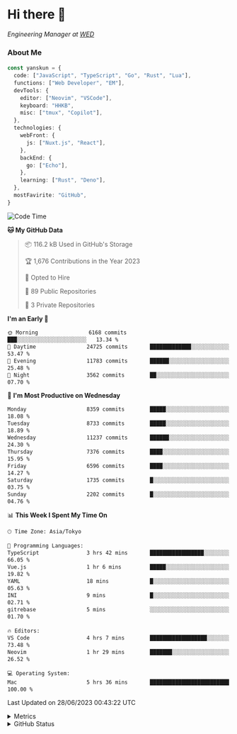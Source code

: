 # Hi there&nbsp;:wave:

<!-- ![Alt text](https://spotify-recently-played-readme.vercel.app/api?user=31kynbuubkiu3r4qh4hjuaglhfay) -->

_Engineering Manager at [WED](https://github.com/wedinc)_

### About Me

```ts
const yanskun = {
  code: ["JavaScript", "TypeScript", "Go", "Rust", "Lua"],
  functions: ["Web Developer", "EM"],
  devTools: {
    editor: ["Neovim", "VSCode"],
    keyboard: "HHKB",
    misc: ["tmux", "Copilot"],
  },
  technologies: {
    webFront: {
      js: ["Nuxt.js", "React"],
    },
    backEnd: {
      go: ["Echo"],
    },
    learning: ["Rust", "Deno"],
  },
  mostFavirite: "GitHub",
}
```

<!--START_SECTION:waka-->
![Code Time](http://img.shields.io/badge/Code%20Time-347%20hrs%2010%20mins-blue)

**🐱 My GitHub Data** 

> 📦 116.2 kB Used in GitHub's Storage 
 > 
> 🏆 1,676 Contributions in the Year 2023
 > 
> 💼 Opted to Hire
 > 
> 📜 89 Public Repositories 
 > 
> 🔑 3 Private Repositories 
 > 
**I'm an Early 🐤** 

```text
🌞 Morning                6168 commits        ███░░░░░░░░░░░░░░░░░░░░░░   13.34 % 
🌆 Daytime                24725 commits       █████████████░░░░░░░░░░░░   53.47 % 
🌃 Evening                11783 commits       ██████░░░░░░░░░░░░░░░░░░░   25.48 % 
🌙 Night                  3562 commits        ██░░░░░░░░░░░░░░░░░░░░░░░   07.70 % 
```
📅 **I'm Most Productive on Wednesday** 

```text
Monday                   8359 commits        █████░░░░░░░░░░░░░░░░░░░░   18.08 % 
Tuesday                  8733 commits        █████░░░░░░░░░░░░░░░░░░░░   18.89 % 
Wednesday                11237 commits       ██████░░░░░░░░░░░░░░░░░░░   24.30 % 
Thursday                 7376 commits        ████░░░░░░░░░░░░░░░░░░░░░   15.95 % 
Friday                   6596 commits        ████░░░░░░░░░░░░░░░░░░░░░   14.27 % 
Saturday                 1735 commits        █░░░░░░░░░░░░░░░░░░░░░░░░   03.75 % 
Sunday                   2202 commits        █░░░░░░░░░░░░░░░░░░░░░░░░   04.76 % 
```


📊 **This Week I Spent My Time On** 

```text
🕑︎ Time Zone: Asia/Tokyo

💬 Programming Languages: 
TypeScript               3 hrs 42 mins       █████████████████░░░░░░░░   66.05 % 
Vue.js                   1 hr 6 mins         █████░░░░░░░░░░░░░░░░░░░░   19.82 % 
YAML                     18 mins             █░░░░░░░░░░░░░░░░░░░░░░░░   05.63 % 
INI                      9 mins              █░░░░░░░░░░░░░░░░░░░░░░░░   02.71 % 
gitrebase                5 mins              ░░░░░░░░░░░░░░░░░░░░░░░░░   01.70 % 

🔥 Editors: 
VS Code                  4 hrs 7 mins        ██████████████████░░░░░░░   73.48 % 
Neovim                   1 hr 29 mins        ███████░░░░░░░░░░░░░░░░░░   26.52 % 

💻 Operating System: 
Mac                      5 hrs 36 mins       █████████████████████████   100.00 % 
```


 Last Updated on 28/06/2023 00:43:22 UTC
<!--END_SECTION:waka-->

<details>
  <summary>Metrics</summary>
  <img src="https://github.com/yanskun/yanskun/blob/main/github-metrics.svg" alt="Metrics">
</details>

<details>
  <summary>GitHub Status</summary>
  <picture>
    <source media="(prefers-color-scheme: dark)" srcset="https://raw.githubusercontent.com/yanskun/yanskun/master/profile-summary-card-output/nord_dark/0-profile-details.svg">
   <img src="https://raw.githubusercontent.com/yanskun/yanskun/master/profile-summary-card-output/default/0-profile-details.svg">
  </picture>
  <br>
  <picture>
    <source media="(prefers-color-scheme: dark)" srcset="https://raw.githubusercontent.com/yanskun/yanskun/master/profile-summary-card-output/nord_dark/1-repos-per-language.svg">
   <img src="https://raw.githubusercontent.com/yanskun/yanskun/master/profile-summary-card-output/default/1-repos-per-language.svg">
  </picture>
  <picture>
    <source media="(prefers-color-scheme: dark)" srcset="https://raw.githubusercontent.com/yanskun/yanskun/master/profile-summary-card-output/nord_dark/2-most-commit-language.svg">
   <img src="https://raw.githubusercontent.com/yanskun/yanskun/master/profile-summary-card-output/default/2-most-commit-language.svg">
  </picture>
  <br>
  <picture>
    <source media="(prefers-color-scheme: dark)" srcset="https://raw.githubusercontent.com/yanskun/yanskun/master/profile-summary-card-output/nord_dark/3-stats.svg">
   <img src="https://raw.githubusercontent.com/yanskun/yanskun/master/profile-summary-card-output/default/3-stats.svg">
  </picture>
  <picture>
    <source media="(prefers-color-scheme: dark)" srcset="https://raw.githubusercontent.com/yanskun/yanskun/master/profile-summary-card-output/nord_dark/4-productive-time.svg">
   <img src="https://raw.githubusercontent.com/yanskun/yanskun/master/profile-summary-card-output/default/4-productive-time.svg">
  </picture>
</details>
